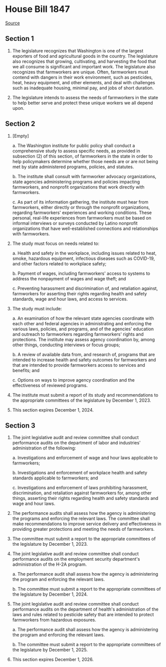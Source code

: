 # House Bill 1847

[Source](http://lawfilesext.leg.wa.gov/biennium/2021-22/Xml/Bills/House%20Bills/1847.xml)
## Section 1
1. The legislature recognizes that Washington is one of the largest exporters of food and agricultural goods in the country. The legislature also recognizes that growing, cultivating, and harvesting the food that we all consume is significant and important work. The legislature also recognizes that farmworkers are unique. Often, farmworkers must contend with dangers in their work environment, such as pesticides, heat, heavy equipment, and other elements, and deal with challenges such as inadequate housing, minimal pay, and jobs of short duration.

2. The legislature intends to assess the needs of farmworkers in the state to help better serve and protect these unique workers we all depend upon.


## Section 2
1. [Empty]

    a. The Washington institute for public policy shall conduct a comprehensive study to assess specific needs, as provided in subsection (2) of this section, of farmworkers in the state in order to help policymakers determine whether those needs are or are not being met by state administered programs, policies, and statutes.

    b. The institute shall consult with farmworker advocacy organizations, state agencies administering programs and policies impacting farmworkers, and nonprofit organizations that work directly with farmworkers.

    c. As part of its information gathering, the institute must hear from farmworkers, either directly or through the nonprofit organizations, regarding farmworkers' experiences and working conditions. These personal, real-life experiences from farmworkers must be based on informal interviews or surveys conducted by Latino nonprofit organizations that have well-established connections and relationships with farmworkers.

2. The study must focus on needs related to:

    a. Health and safety in the workplace, including issues related to heat, smoke, hazardous equipment, infectious diseases such as COVID-19, and other factors related to workplace safety;

    b. Payment of wages, including farmworkers' access to systems to address the nonpayment of wages and wage theft; and

    c. Preventing harassment and discrimination of, and retaliation against, farmworkers for asserting their rights regarding health and safety standards, wage and hour laws, and access to services.

3. The study must include:

    a. An examination of how the relevant state agencies coordinate with each other and federal agencies in administrating and enforcing the various laws, policies, and programs, and of the agencies' education and outreach to farmworkers regarding farmworkers' rights and protections. The institute may assess agency coordination by, among other things, conducting interviews or focus groups;

    b. A review of available data from, and research of, programs that are intended to increase health and safety outcomes for farmworkers and that are intended to provide farmworkers access to services and benefits; and

    c. Options on ways to improve agency coordination and the effectiveness of reviewed programs.

4. The institute must submit a report of its study and recommendations to the appropriate committees of the legislature by December 1, 2023.

5. This section expires December 1, 2024.


## Section 3
1. The joint legislative audit and review committee shall conduct performance audits on the department of labor and industries' administration of the following:

    a. Investigations and enforcement of wage and hour laws applicable to farmworkers;

    b. Investigations and enforcement of workplace health and safety standards applicable to farmworkers; and

    c. Investigations and enforcement of laws prohibiting harassment, discrimination, and retaliation against farmworkers for, among other things, asserting their rights regarding health and safety standards and wage and hour laws.

2. The performance audits shall assess how the agency is administering the programs and enforcing the relevant laws. The committee shall make recommendations to improve service delivery and effectiveness in providing greater protections and meeting the needs of farmworkers.

3. The committee must submit a report to the appropriate committees of the legislature by December 1, 2023.

4. The joint legislative audit and review committee shall conduct performance audits on the employment security department's administration of the H-2A program.

    a. The performance audit shall assess how the agency is administering the program and enforcing the relevant laws.

    b. The committee must submit a report to the appropriate committees of the legislature by December 1, 2024.

5. The joint legislative audit and review committee shall conduct performance audits on the department of health's administration of the laws and rules related to pesticide safety that are intended to protect farmworkers from hazardous exposures.

    a. The performance audit shall assess how the agency is administering the program and enforcing the relevant laws.

    b. The committee must submit a report to the appropriate committees of the legislature by December 1, 2025.

6. This section expires December 1, 2026.

